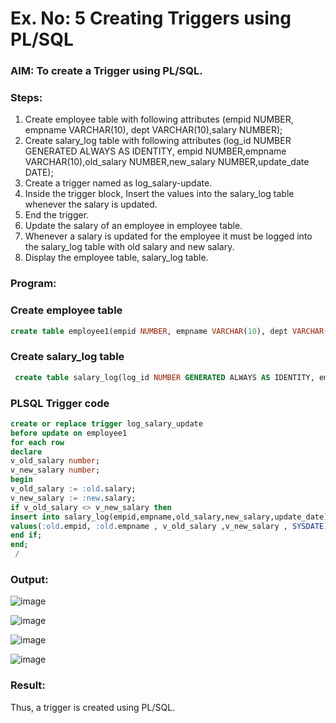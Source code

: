 # Ex. No: 5 Creating Triggers using PL/SQL

### AIM: To create a Trigger using PL/SQL.

### Steps:
1. Create employee table with following attributes (empid NUMBER, empname VARCHAR(10), dept VARCHAR(10),salary NUMBER);
2. Create salary_log table with following attributes (log_id NUMBER GENERATED ALWAYS AS IDENTITY, empid NUMBER,empname VARCHAR(10),old_salary NUMBER,new_salary NUMBER,update_date DATE);
3. Create a trigger named as log_salary-update.
4. Inside the trigger block, Insert the values into the salary_log table whenever the salary is updated.
5. End the trigger.
6. Update the salary of an employee in employee table.
7. Whenever a salary is updated for the employee it must be logged into the salary_log table with old salary and new salary.
8. Display the employee table, salary_log table.

### Program:
### Create employee table
```sql
create table employee1(empid NUMBER, empname VARCHAR(10), dept VARCHAR(10),salary NUMBER);
```
### Create salary_log table
```sql
 create table salary_log(log_id NUMBER GENERATED ALWAYS AS IDENTITY, empid NUMBER,empname VARCHAR(10),old_salary NUMBER,new_salary NUMBER,update_date DATE);
```
### PLSQL Trigger code
```sql
create or replace trigger log_salary_update
before update on employee1
for each row
declare
v_old_salary number;
v_new_salary number;
begin
v_old_salary := :old.salary;
v_new_salary := :new.salary;
if v_old_salary <> v_new_salary then
insert into salary_log(empid,empname,old_salary,new_salary,update_date)
values(:old.empid, :old.empname , v_old_salary ,v_new_salary , SYSDATE);
end if;     
end;
 /
```
### Output:
![image](https://github.com/KothaiKumar/Ex-No-5-Creating-Triggers-using-PL-SQL/assets/121215739/fe13bfce-16c2-43c3-a833-fc309f31b482)

![image](https://github.com/KothaiKumar/Ex-No-5-Creating-Triggers-using-PL-SQL/assets/121215739/7903ff0e-5d8f-429d-85a7-b067ee1bdb43)

![image](https://github.com/KothaiKumar/Ex-No-5-Creating-Triggers-using-PL-SQL/assets/121215739/ebe3978a-a6c4-45d4-88b1-540c45c06c1f)

![image](https://github.com/KothaiKumar/Ex-No-5-Creating-Triggers-using-PL-SQL/assets/121215739/74f9b399-7301-4d73-a028-90646b8ec8c5)


### Result:
Thus, a trigger is created using PL/SQL.

